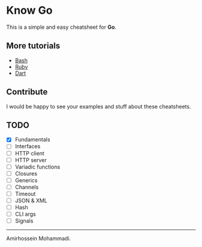 # Know Go

This is a simple and easy cheatsheet for **Go**.

## More tutorials

- [Bash](https://github.com/BlackIQ/know-bash)
- [Ruby](https://github.com/BlackIQ/know-ruby)
- [Dart](https://github.com/Dartians/Dart-Cheatsheet)

## Contribute

I would be happy to see your examples and stuff about these cheatsheets.

## TODO

- [x] Fundamentals
- [ ] Interfaces
- [ ] HTTP client
- [ ] HTTP server
- [ ] Variadic functions
- [ ] Closures
- [ ] Generics
- [ ] Channels
- [ ] Timeout
- [ ] JSON & XML
- [ ] Hash
- [ ] CLI args
- [ ] Signals

---

Amirhossein Mohammadi.
